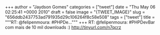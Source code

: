 
+++
author = "Jaydson Gomes"
categories = ["tweet"]
date = "Thu May 06 02:25:41 +0000 2010"
draft = false
image = "{TWEET_IMAGE}"
slug = "656ddb2437753ad791935d29c106264f8c58e508"
tags = ["tweet"]
title = """RT: @felipenmoura: #PHPDe..."""
+++
RT: @felipenmoura: #PHPDevBar com mais de 10 mil downloads :) http://tinyurl.com/n7qcrz

